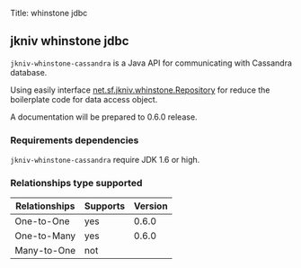 Title: whinstone jdbc

jkniv whinstone jdbc
--------------------


`jkniv-whinstone-cassandra` is a Java API for communicating with Cassandra database. 

Using easily interface <a href="http://jkniv.sourceforge.net/api-docs/net/sf/jkniv/whinstone/Repository.html">net.sf.jkniv.whinstone.Repository</a>
for reduce the boilerplate code for data access object.

A documentation will be prepared to 0.6.0 release.

### Requirements dependencies

`jkniv-whinstone-cassandra` require JDK 1.6 or high.


### Relationships type supported

| Relationships  | Supports | Version|
| -------------- | -------- |--------|
|One-to-One      |   yes    | 0.6.0  |
|One-to-Many     |   yes    | 0.6.0  |
|Many-to-One     |   not    |        |


